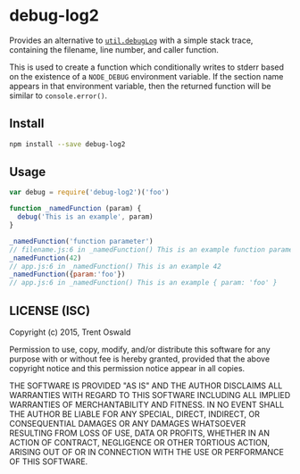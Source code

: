 # debug-log2

Provides an alternative to [`util.debugLog`](https://nodejs.org/api/util.html#util_util_debuglog_section) with a simple stack trace, containing the filename, line number, and caller function.

This is used to create a function which conditionally writes to stderr based on the existence of a `NODE_DEBUG` environment variable. If the section name appears in that environment variable, then the returned function will be similar to `console.error()`.

## Install

```sh
npm install --save debug-log2
```

## Usage

```js
var debug = require('debug-log2')('foo')

function _namedFunction (param) {
  debug('This is an example', param)
}

_namedFunction('function parameter')
// filename.js:6 in _namedFunction() This is an example function parameter
_namedFunction(42)
// app.js:6 in _namedFunction() This is an example 42
_namedFunction({param:'foo'})
// app.js:6 in _namedFunction() This is an example { param: 'foo' }
```

## LICENSE (ISC)

Copyright (c) 2015, Trent Oswald

Permission to use, copy, modify, and/or distribute this software for any
purpose with or without fee is hereby granted, provided that the above
copyright notice and this permission notice appear in all copies.

THE SOFTWARE IS PROVIDED "AS IS" AND THE AUTHOR DISCLAIMS ALL WARRANTIES
WITH REGARD TO THIS SOFTWARE INCLUDING ALL IMPLIED WARRANTIES OF
MERCHANTABILITY AND FITNESS. IN NO EVENT SHALL THE AUTHOR BE LIABLE FOR ANY
SPECIAL, DIRECT, INDIRECT, OR CONSEQUENTIAL DAMAGES OR ANY DAMAGES
WHATSOEVER RESULTING FROM LOSS OF USE, DATA OR PROFITS, WHETHER IN AN ACTION
OF CONTRACT, NEGLIGENCE OR OTHER TORTIOUS ACTION, ARISING OUT OF OR IN
CONNECTION WITH THE USE OR PERFORMANCE OF THIS SOFTWARE.
